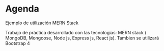 # Agenda

Ejemplo de utilización MERN Stack

Trabajo de práctica desarrollado con las tecnologias: MERN stack ( MongoDB, Mongoose, Node js, Express js, React js). Tambien se utilizará Bootstrap 4
